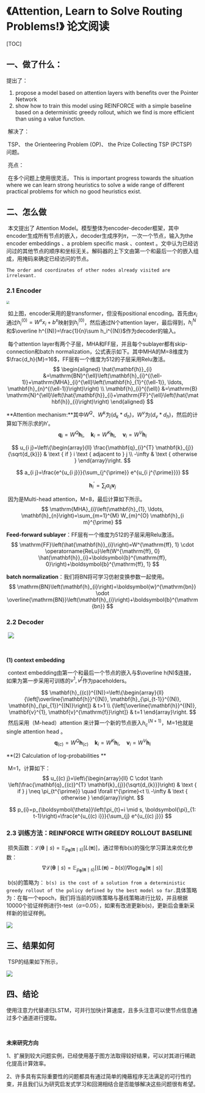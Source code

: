 # 《Attention, Learn to Solve Routing Problems!》 论文阅读

 [TOC]



## 一、做了什么：

   提出了：

1. propose a model based on attention layers with benefits over the Pointer Network 
2.  show how to train this model using REINFORCE with a simple baseline based on a deterministic greedy rollout, which we find is more efficient than using a value function. 

​    解决了：

​     TSP、 the Orienteering Problem (OP)、 the Prize Collecting TSP (PCTSP) 问题。

​    亮点：

​    在多个问题上使用很灵活， This is important progress towards the situation where we can learn strong heuristics to solve a wide range of different practical problems for which no good heuristics exist. 



 

## 二、怎么做

​		本文提出了 Attention Model。模型整体为encoder-decoder框架，其中encoder生成所有节点的嵌入，decoder生成序列$\pi$，一次一个节点，输入为the encoder embeddings 、a problem specific mask  、context  。文中认为已经访问过的其他节点的顺序和坐标无关。解码器的上下文由第一个和最后一个的嵌入组成，用掩码来确定已经访问的节点。

`The order and coordinates of other nodes already visited are irrelevant.  ` 



### 2.1 Encoder

<img src="https://cdn.mathpix.com/snip/images/QKROVGS8_Y065BLqtA3oJNBIK8BiOYlZCyh3we5WgSU.original.fullsize.png" style="zoom:50%;" />

​		如上图，encoder采用的是transformer，但没有positional encoding。首先由$x_i$通过$h_i^{(0)}=W^xx_i+b^x$映射到$h_i^{(0)}$，然后通过N个attention layer，最后得到，$h_i^{N}$和$\overline h^{(N)}=\frac{1}{n}\sum h_i^{(N)}$作为decoder的输入。

​		每个attention layer有两个子层，MHA和FF层，并且每个sublayer都有skip-connection和batch normalization，公式表示如下。其中MHA的M=8维度为$\frac{d_h}{M}=16$，FF层有一个维度为512的子层采用Relu激活。
$$
\begin{aligned}
\hat{\mathbf{h}}_{i} &=\mathrm{BN}^{\ell}\left(\mathbf{h}_{i}^{(\ell-1)}+\mathrm{MHA}_{i}^{\ell}\left(\mathbf{h}_{1}^{(\ell-1)}, \ldots, \mathbf{h}_{n}^{(\ell-1)}\right)\right) \\
\mathbf{h}_{i}^{(\ell)} &=\mathrm{B} \mathrm{N}^{\ell}\left(\hat{\mathbf{h}}_{i}+\mathrm{FF}^{\ell}\left(\hat{\mathbf{h}}_{i}\right)\right)
\end{aligned}
$$


**Attention mechanism:**其中$W^Q、W^k$为$(d_k * d_h)$，$W^v$为$(d_v * d_h)$，然后的计算如下所示求的$h'$。
$$
\mathbf{q}_{i}=W^{Q} \mathbf{h}_{i}, \quad \mathbf{k}_{i}=W^{K} \mathbf{h}_{i}, \quad \mathbf{v}_{i}=W^{V} \mathbf{h}_{i}
$$

$$
u_{i j}=\left\{\begin{array}{ll}
\frac{\mathbf{q}_{i}^{T} \mathbf{k}_{j}}{\sqrt{d_{k}}} & \text { if } i \text { adjacent to } j \\
-\infty & \text { otherwise }
\end{array}\right.
$$

$$
a_{i j}=\frac{e^{u_{i j}}}{\sum_{j^{\prime}} e^{u_{i j^{\prime}}}}
$$

$$
\mathbf{h}_{i}^{\prime}=\sum_{j} a_{i j} \mathbf{v}_{j}
$$

​		因为是Multi-head attention，M=8，最后计算如下所示。
$$
\mathrm{MHA}_{i}\left(\mathbf{h}_{1}, \ldots, \mathbf{h}_{n}\right)=\sum_{m=1}^{M} W_{m}^{O} \mathbf{h}_{i m}^{\prime}
$$



**Feed-forward sublayer**：FF层有一个维度为512的子层采用Relu激活。
$$
\mathrm{FF}\left(\hat{\mathbf{h}}_{i}\right)=W^{\mathrm{ff}, 1} \cdot \operatorname{ReLu}\left(W^{\mathrm{ff}, 0} \hat{\mathbf{h}}_{i}+\boldsymbol{b}^{\mathrm{ff}, 0}\right)+\boldsymbol{b}^{\mathrm{ff}, 1}
$$

**batch normalization**：我们将BN将可学习仿射变换参数一起使用。
$$
\mathrm{BN}\left(\mathbf{h}_{i}\right)=\boldsymbol{w}^{\mathrm{bn}} \odot \overline{\mathrm{BN}}\left(\mathbf{h}_{i}\right)+\boldsymbol{b}^{\mathrm{bn}}
$$


### 2.2 Decoder

​		![](https://cdn.mathpix.com/snip/images/CvJr8wpyfGC4UScG95GRXhVqkzfBeX9xontOxUDaiXU.original.fullsize.png)

​		

**(1) context embedding**

​		context embedding由第一个和最后一个节点的嵌入与$\overline h(N)$连接，如果为第一步采用可训练的$v^1,v^f$作为paceholders。


$$
\mathbf{h}_{(c)}^{(N)}=\left\{\begin{array}{ll}
{\left[\overline{\mathbf{h}}^{(N)}, \mathbf{h}_{\pi_{t-1}}^{(N)}, \mathbf{h}_{\pi_{1}}^{(N)}\right]} & t>1 \\
{\left[\overline{\mathbf{h}}^{(N)}, \mathbf{v}^{1}, \mathbf{v}^{\mathrm{f}}\right]} & t=1
\end{array}\right.
$$
​		然后采用（M-head）attention 来计算一个新的节点嵌入$h_c^{(N+1)}$，M=1也就是single attention head 。
$$
\mathbf{q}_{(c)}=W^{Q} \mathbf{h}_{(c)} \quad \mathbf{k}_{i}=W^{K} \mathbf{h}_{i}, \quad \mathbf{v}_{i}=W^{V} \mathbf{h}_{i}
$$


**(2) Calculation of log-probabilities  **

​		M=1，计算如下：
$$
u_{(c) j}=\left\{\begin{array}{ll}
C \cdot \tanh \left(\frac{\mathbf{q}_{(c)}^{T} \mathbf{k}_{j}}{\sqrt{d_{k}}}\right) & \text { if } j \neq \pi_{t^{\prime}} \quad \forall t^{\prime}<t \\
-\infty & \text { otherwise }
\end{array}\right.
$$

$$
p_{i}=p_{\boldsymbol{\theta}}\left(\pi_{t}=i \mid s, \boldsymbol{\pi}_{1: t-1}\right)=\frac{e^{u_{(c) i}}}{\sum_{j} e^{u_{(c) j}}}
$$

### 2.3 训练方法：REINFORCE WITH GREEDY ROLLOUT BASELINE  

​		损失函数：$\mathcal{L}(\boldsymbol{\theta} \mid s)=\mathbb{E}_{p_{\boldsymbol{\theta}}(\boldsymbol{\pi} \mid s)}[L(\boldsymbol{\pi})]$，通过带有b(s)的强化学习算法来优化参数：
$$
\nabla \mathcal{L}(\boldsymbol{\theta} \mid s)=\mathbb{E}_{p_{\boldsymbol{\theta}}(\boldsymbol{\pi} \mid s)}\left[(L(\boldsymbol{\pi})-b(s)) \nabla \log p_{\boldsymbol{\theta}}(\boldsymbol{\pi} \mid s)\right]
$$


​		b(s)的策略为： `b(s) is the cost of a solution from a deterministic greedy rollout of the policy defined by the best model so far.`具体策略为：在每一个epoch，我们将当前的训练策略与基线策略进行比较，并且根据10000个验证样例进行t-test（$\alpha$=0.05），如果有改进更新b(s)，更新后会重新采样新的验证样例。

![](https://cdn.mathpix.com/snip/images/DSQy42cmdhS5UHg93rr4B2Hz0KeXf0nuKFiEHzu48tk.original.fullsize.png)



## 三、结果如何

​		TSP的结果如下所示，

![](https://cdn.mathpix.com/snip/images/QrbPuWdnLCp_o_hF9oqBOtcmb3Q3lG2wb8S0xK5OpNs.original.fullsize.png)





## 四、结论

​		使用注意力代替递归LSTM，可并行加快计算速度，且多头注意可以使节点信息通过多个通道进行提取。

​	

**未来研究方向**

​		1、扩展到较大问题实例，已经使用基于图方法取得较好结果，可以对其进行稀疏化提高计算效率。

​		2、许多具有实际重要性的问题都具有通过简单的掩蔽程序无法满足的可行性约束，并且我们认为研究启发式学习和回溯相结合是否能够解决这些问题很有希望。



